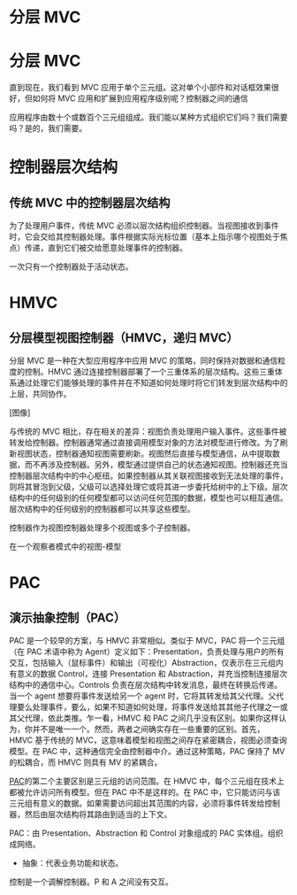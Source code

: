 # 分层 MVC

# 分层 MVC

直到现在，我们看到 MVC 应用于单个三元组。这对单个小部件和对话框效果很好，但如何将 MVC 应用和扩展到应用程序级别呢？控制器之间的通信

应用程序由数十个或数百个三元组组成。我们能以某种方式组织它们吗？我们需要吗？是的，我们需要。

# 控制器层次结构

## 传统 MVC 中的控制器层次结构

为了处理用户事件，传统 MVC 必须以层次结构组织控制器。当视图接收到事件时，它会交给其控制器处理。事件根据实际光标位置（基本上指示哪个视图处于焦点）传递，直到它们被交给愿意处理事件的控制器。

一次只有一个控制器处于活动状态。

# HMVC

## 分层模型视图控制器（HMVC，递归 MVC）

分层 MVC 是一种在大型应用程序中应用 MVC 的策略，同时保持对数据和通信粒度的控制。HMVC 通过连接控制器部署了一个三重体系的层次结构。这些三重体系通过处理它们能够处理的事件并在不知道如何处理时将它们转发到层次结构中的上层，共同协作。

[图像]

与传统的 MVC 相比，存在相关的差异：视图负责处理用户输入事件。这些事件被转发给控制器。控制器通常通过直接调用模型对象的方法对模型进行修改。为了刷新视图状态，控制器通知视图需要刷新。视图然后直接与模型通信，从中提取数据，而不再涉及控制器。另外，模型通过提供自己的状态通知视图。控制器还充当控制器层次结构中的中心枢纽。如果控制器从其关联视图接收到无法处理的事件，则将其冒泡到父级，父级可以选择处理它或将其进一步委托给树中的上下级。层次结构中的任何级别的任何模型都可以访问任何范围的数据，模型也可以相互通信。层次结构中的任何级别的控制器都可以共享这些模型。

控制器[](GLOSSARY.html)作为视图控制器[](GLOSSARY.html)处理多个视图[](GLOSSARY.html)或多个子控制器[](GLOSSARY.html)。

在一个观察者模式中的视图-模型[](GLOSSARY.html)

# PAC

## 演示抽象控制（PAC）

PAC [](GLOSSARY.html) 是一个较早的方案，与 HMVC 非常相似。类似于 MVC，PAC 将一个三元组（在 PAC 术语中称为 Agent）定义如下：Presentation，负责处理与用户的所有交互，包括输入（鼠标事件）和输出（可视化）Abstraction，仅表示在三元组内有意义的数据 Control，连接 Presentation 和 Abstraction，并充当控制连接层次结构中的通信中心。Controls 负责在层次结构中转发消息，最终在转换后传递。当一个 agent 想要将事件发送给另一个 agent 时，它将其转发给其父代理。父代理要么处理事件，要么，如果不知道如何处理，将事件发送给其其他子代理之一或其父代理，依此类推。乍一看，HMVC 和 PAC 之间几乎没有区别。如果你这样认为，你并不是唯一一个。然而，两者之间确实存在一些重要的区别。首先，HMVC 基于传统的 MVC，这意味着模型和视图之间存在紧密耦合，视图必须查询模型。在 PAC 中，这种通信完全由控制器中介。通过这种策略，PAC 保持了 MV 的松耦合，而 HMVC 则具有 MV 的紧耦合。

[PAC](https://wiki.example.org/PAC)的第二个主要区别是三元组的访问范围。在 HMVC 中，每个三元组在技术上都被允许访问所有模型。但在 PAC 中不是这样的。在 PAC 中，它只能访问与该三元组有意义的数据。如果需要访问超出其范围的内容，必须将事件转发给控制器，然后由层次结构将其路由到适当的上下文。

PAC：由 Presentation、Abstraction 和 Control 对象组成的 PAC 实体组。组织成网络。

+   抽象：代表业务功能和状态。

控制是一个调解控制器。P 和 A 之间没有交互。
